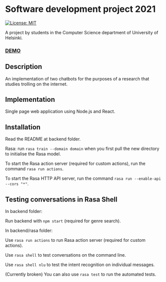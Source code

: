 # Software development project 2021

[![License: MIT](https://img.shields.io/badge/License-MIT-yellow.svg)](https://opensource.org/licenses/MIT)

A project by students in the Computer Science department of University of Helsinki.

### [DEMO](https://ohtup-staging.cs.helsinki.fi/trollbot)

## Description

An implementation of two chatbots for the purposes of a research that studies trolling on the internet.

## Implementation

Single page web application using Node.js and React.

## Installation

Read the README at backend folder.

Rasa: run `rasa train --domain domain` when you first pull the new directory to initialise the
Rasa model.

To start the Rasa action server (required for custom actions), run the command `rasa run actions`.

To start the Rasa HTTP API server, run the command `rasa run --enable-api --cors "*"`.

## Testing conversations in Rasa Shell

In backend folder:

Run backend with `npm start` (required for genre search).

In backend/rasa folder:

Use `rasa run actions` to run Rasa action server (required for custom actions).

Use `rasa shell` to test conversations on the command line.

Use `rasa shell nlu` to test the intent recognition on individual messages.

(Currently broken) You can also use `rasa test` to run the automated tests.
